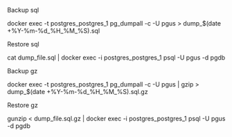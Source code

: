 Backup sql

docker exec -t postgres_postgres_1 pg_dumpall -c -U pgus > dump_$(date +%Y-%m-%d_%H_%M_%S).sql

Restore sql

cat dump_file.sql | docker exec -i postgres_postgres_1 psql -U pgus -d pgdb


Backup gz

docker exec -t postgres_postgres_1 pg_dumpall -c -U pgus | gzip > dump_$(date +%Y-%m-%d_%H_%M_%S).sql.gz

Restore gz

gunzip < dump_file.sql.gz | docker exec -i postgres_postgres_1 psql -U pgus -d pgdb